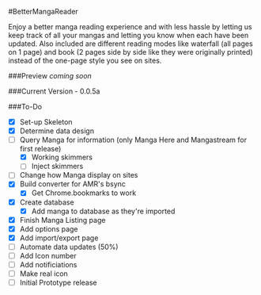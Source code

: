 #BetterMangaReader

Enjoy a better manga reading experience and with less hassle by letting us keep track of all your mangas and letting you know when each have been updated. Also included are different reading modes like waterfall (all pages on 1 page) and book (2 pages side by side like they were originally printed) instead of the one-page style you see on sites.

###Preview
*coming soon*

###Current Version - 0.0.5a

###To-Do
- [x] Set-up Skeleton
- [x] Determine data design
- [ ] Query Manga for information (only Manga Here and Mangastream for first release)
	- [x] Working skimmers
	- [ ] Inject skimmers
- [ ] Change how Manga display on sites
- [x] Build converter for AMR's bsync
	- [x] Get Chrome.bookmarks to work
- [x] Create database
	- [x] Add manga to database as they're imported
- [x] Finish Manga Listing page
- [x] Add options page
- [x] Add import/export page
- [ ] Automate data updates (50%)
- [ ] Add Icon number
- [ ] Add notificiations
- [ ] Make real icon
- [ ] Initial Prototype release
